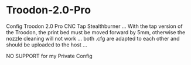 # Troodon-2.0-Pro
Config Troodon 2.0 Pro CNC Tap Stealthburner ...
With the tap version of the Troodon, the print bed must be moved forward by 5mm, otherwise the nozzle cleaning will not work ...
both .cfg are adapted to each other and should be uploaded to the host ...

NO SUPPORT for my Private Config

